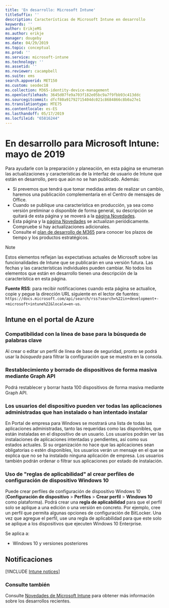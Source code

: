 ```yaml
---
title: 'En desarrollo: Microsoft Intune'
titleSuffix: ''
description: Características de Microsoft Intune en desarrollo
keywords: ''
author: ErikjeMS
ms.author: erikje
manager: dougeby
ms.date: 04/29/2019
ms.topic: conceptual
ms.prod: ''
ms.service: microsoft-intune
ms.technology: ''
ms.assetid: ''
ms.reviewer: cacampbell
ms.suite: ems
search.appverid: MET150
ms.custom: seodec18
ms.collection: M365-identity-device-management
ms.openlocfilehash: 3645d07fe9a703f182e05bc9a7f9fbb93c413ddc
ms.sourcegitcommit: dfcf80a91792715404dc021c8684866c8b0a27e1
ms.translationtype: MTE75
ms.contentlocale: es-ES
ms.lasthandoff: 05/17/2019
ms.locfileid: "65816244"
---
```

# <a name="in-development-for-microsoft-intune---may-2019"></a>En desarrollo para Microsoft Intune: mayo de 2019

Para ayudarle con la preparación y planeación, en esta página se enumeran las actualizaciones y características de la interfaz de usuario de Intune que están en desarrollo, pero que aún no se han publicado. Además:

- Si prevemos que tendrá que tomar medidas antes de realizar un cambio, haremos una publicación complementaria en el Centro de mensajes de Office.
- Cuando se publique una característica en producción, ya sea como versión preliminar o disponible de forma general, su descripción se quitará de esta página y se moverá a la [página Novedades](whats-new.md).
- Esta página y la [página Novedades](whats-new.md) se actualizan periódicamente. Compruebe si hay actualizaciones adicionales.
- Consulte el [plan de desarrollo de M365](https://www.microsoft.com/microsoft-365/roadmap?rtc=2&filters=EMS) para conocer los plazos de tiempo y los productos estratégicos.

> [!Note]
> Estos elementos reflejan las expectativas actuales de Microsoft sobre las funcionalidades de Intune que se publicarán en una versión futura. Las fechas y las características individuales pueden cambiar. No todos los elementos que están en desarrollo tienen una descripción de la característica en esta página.

**Fuente RSS**: para recibir notificaciones cuando esta página se actualice, copie y pegue la dirección URL siguiente en el lector de fuentes: `https://docs.microsoft.com/api/search/rss?search=%22in+development+-+microsoft+intune%22&locale=en-us`.

<!--
## What's coming to Intune in the Azure portal 
## What's coming to Intune apps
## Notices
-->
 
## <a name="intune-in-the-azure-portal"></a>Intune en el portal de Azure


<!-- 1905 start-->


### <a name="baseline-support-for-keyword-search-----3082036-----------"></a>Compatibilidad con la línea de base para la búsqueda de palabras clave  <!-- 3082036         -->
Al crear o editar un perfil de línea de base de seguridad, pronto se podrá usar la *búsqueda* para filtrar la configuración que se muestra en la consola.   

### <a name="reset-and-wipe-devices-in-bulk-by-using-the-graph-api----3295288---"></a>Restablecimiento y borrado de dispositivos de forma masiva mediante Graph API <!-- 3295288 -->
Podrá restablecer y borrar hasta 100 dispositivos de forma masiva mediante Graph API.

<!-- 1904 start-->

### <a name="device-users-can-view-all-managed-apps-theyve-installed-or-tried-to-install----2352913---"></a>Los usuarios del dispositivo pueden ver todas las aplicaciones administradas que han instalado o han intentado instalar <!-- 2352913 -->
En Portal de empresa para Windows se mostrará una lista de todas las aplicaciones administradas, tanto las requeridas como las disponibles, que están instaladas en el dispositivo de un usuario. Los usuarios podrán ver las instalaciones de aplicaciones intentadas y pendientes, así como sus estados actuales. Si su organización no hace que las aplicaciones sean obligatorias o estén disponibles, los usuarios verán un mensaje en el que se explica que no se ha instalado ninguna aplicación de empresa. Los usuarios también podrán ordenar o filtrar sus aplicaciones por estado de instalación.

### <a name="use-applicability-rules-when-creating-windows-10-device-configuration-profiles----2549910---"></a>Uso de "reglas de aplicabilidad" al crear perfiles de configuración de dispositivo Windows 10 <!-- 2549910 -->
Puede crear perfiles de configuración de dispositivo Windows 10 (**Configuración de dispositivo** > **Perfiles** > **Crear perfil** > **Windows 10** como plataforma). Podrá crear una **regla de aplicabilidad** para que el perfil solo se aplique a una edición o una versión en concreto. Por ejemplo, cree un perfil que permita algunas opciones de configuración de BitLocker. Una vez que agregue el perfil, use una regla de aplicabilidad para que este solo se aplique a los dispositivos que ejecuten Windows 10 Enterprise.

Se aplica a: 
- Windows 10 y versiones posteriores



## <a name="notices"></a>Notificaciones

[!INCLUDE [Intune notices](./includes/intune-notices.md)]

### <a name="see-also"></a>Consulte también
Consulte [Novedades de Microsoft Intune](whats-new.md) para obtener más información sobre los desarrollos recientes.


